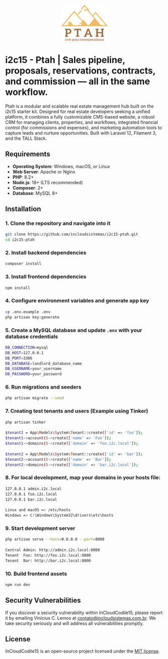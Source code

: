 <p align="center">
  <a href="https://incloudsistemas.com.br" target="_blank">
    <img src="https://github.com/incloudsistemas/i2c15-ptah/blob/main/public/images/app-logo-large.png" alt="The i2c | InCloud skeleton engine application logo.">
  </a>
</p>

# i2c15 - Ptah | Sales pipeline, proposals, reservations, contracts, and commission — all in the same workflow.

Ptah is a modular and scalable real estate management hub built on the i2c15 starter kit. Designed for real estate developers seeking a unified platform, it combines a fully customizable CMS-based website, a robust CRM for managing clients, properties, and workflows, integrated financial control (for commissions and expenses), and marketing automation tools to capture leads and nurture opportunities. Built with Laravel 12, Filament 3, and the TALL Stack.

## Requirements

-   **Operating System**: Windows, macOS, or Linux
-   **Web Server**: Apache or Nginx
-   **PHP**: 8.2+
-   **Node.js**: 18+ (LTS recommended)
-   **Composer**: 2+
-   **Database**: MySQL 8+

## Installation

### 1. Clone the repository and navigate into it

```bash
git clone https://github.com/incloudsistemas/i2c15-ptah.git
cd i2c15-ptah
```

### 2. Install backend dependencies

```bash
composer install
```

### 3. Install frontend dependencies

```bash
npm install
```

### 4. Configure environment variables and generate app key

```bash
cp .env.example .env
php artisan key:generate
```

### 5. Create a MySQL database and update `.env` with your database credentials

```bash
DB_CONNECTION=mysql
DB_HOST=127.0.0.1
DB_PORT=3306
DB_DATABASE=landlord_database_name
DB_USERNAME=your_username
DB_PASSWORD=your_password
```

### 6. Run migrations and seeders

```bash
php artisan migrate --seed
```

### 7. Creating test tenants and users (Example using Tinker)

```bash
php artisan tinker

$tenant1 = App\Models\System\Tenant::create(['id' => 'foo']);
$tenant1->account()->create(['name' => 'Foo']);
$tenant1->domains()->create(['domain' => 'foo.i2c.local']);

$tenant2 = App\Models\System\Tenant::create(['id' => 'bar']);
$tenant2->account()->create(['name' => 'Bar']);
$tenant2->domains()->create(['domain' => 'bar.i2c.local']);
```

### 8. For local development, map your domains in your hosts file:

```bash
127.0.0.1 admin.i2c.local
127.0.0.1 foo.i2c.local
127.0.0.1 bar.i2c.local

Linux and macOS => /etc/hosts
Windows => C:\Windows\System32\drivers\etc\hosts
```

### 9. Start development server

```bash
php artisan serve --host=0.0.0.0 --port=8000

Central Admin: http://admin.i2c.local:8000
Tenant  Foo: http://foo.i2c.local:8000
Tenant  Bar: http://bar.i2c.local:8000
```

### 10. Build frontend assets

```bash
npm run dev
```

## Security Vulnerabilities

If you discover a security vulnerability within InCloudCodile15, please report it by emailing Vinícius C. Lemos at [contato@incloudsistemas.com.br](mailto:contato@incloudsistemas.com.br). We take security seriously and will address all vulnerabilities promptly.

## License

InCloudCodile15 is an open-source project licensed under the [MIT license](https://opensource.org/licenses/MIT).
